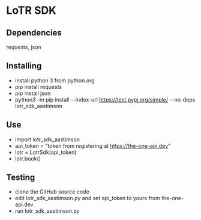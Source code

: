 # LoTR SDK

## Dependencies
requests, json

## Installing
- install python 3 from python.org
- pip install requests
- pip install json
- python3 -m pip install --index-url https://test.pypi.org/simple/ --no-deps lotr_sdk_aastimson

## Use
- import lotr_sdk_aastimson
- api_token = "token from registering at https://the-one-api.dev"
- lotr = LotrSdk(api_token)
- lotr.book()

## Testing
- clone the GitHub source code
- edit lotr_sdk_aastimson.py and set api_token to yours from the-one-api.dev
- run lotr_sdk_aastimson.py